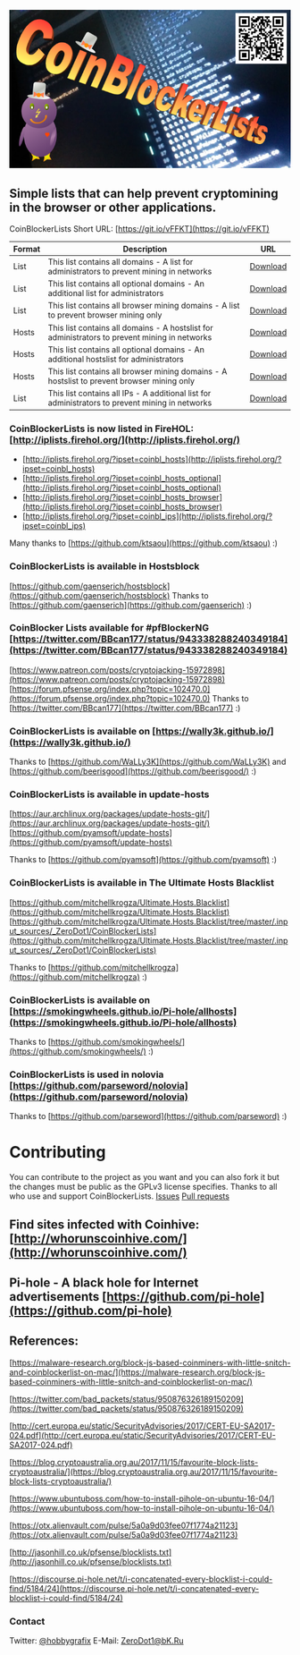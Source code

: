 ![PC_ping](img/CoinBL_Logo.png)
## Simple lists that can help prevent cryptomining in the browser or other applications.
CoinBlockerLists Short URL: [https://git.io/vFFKT](https://git.io/vFFKT)


| Format | Description | URL |
| --- | --- | --- |
| List | This list contains all domains - A list for administrators to prevent mining in networks| [Download](https://raw.githubusercontent.com/ZeroDot1/CoinBlockerLists/master/list.txt) |
| List | This list contains all optional domains - An additional list for administrators| [Download](https://raw.githubusercontent.com/ZeroDot1/CoinBlockerLists/master/list_optional.txt) |
| List | This list contains all browser mining domains - A list to prevent browser mining only| [Download](https://raw.githubusercontent.com/ZeroDot1/CoinBlockerLists/master/list_browser.txt) |
| Hosts | This list contains all domains - A hostslist for administrators to prevent mining in networks| [Download](https://raw.githubusercontent.com/ZeroDot1/CoinBlockerLists/master/hosts) |
| Hosts | This list contains all optional domains - An additional hostslist for administrators| [Download](https://raw.githubusercontent.com/ZeroDot1/CoinBlockerLists/master/hosts_optional) |
| Hosts | This list contains all browser mining domains - A hostslist to prevent browser mining only| [Download](https://raw.githubusercontent.com/ZeroDot1/CoinBlockerLists/master/hosts_browser) |
| List | This list contains all IPs - A additional list for administrators to prevent mining in networks| [Download](https://raw.githubusercontent.com/ZeroDot1/CoinBlockerLists/master/MiningServerIPList.txt) |

### CoinBlockerLists is now listed in FireHOL: [http://iplists.firehol.org/](http://iplists.firehol.org/)  
- [http://iplists.firehol.org/?ipset=coinbl_hosts](http://iplists.firehol.org/?ipset=coinbl_hosts)
- [http://iplists.firehol.org/?ipset=coinbl_hosts_optional](http://iplists.firehol.org/?ipset=coinbl_hosts_optional)
- [http://iplists.firehol.org/?ipset=coinbl_hosts_browser](http://iplists.firehol.org/?ipset=coinbl_hosts_browser)
- [http://iplists.firehol.org/?ipset=coinbl_ips](http://iplists.firehol.org/?ipset=coinbl_ips)

Many thanks to [https://github.com/ktsaou](https://github.com/ktsaou) :)

### CoinBlockerLists is available in Hostsblock
[https://github.com/gaenserich/hostsblock](https://github.com/gaenserich/hostsblock)
Thanks to [https://github.com/gaenserich](https://github.com/gaenserich) :)

### CoinBlocker Lists available for #pfBlockerNG [https://twitter.com/BBcan177/status/943338288240349184](https://twitter.com/BBcan177/status/943338288240349184)
[https://www.patreon.com/posts/cryptojacking-15972898](https://www.patreon.com/posts/cryptojacking-15972898)
[https://forum.pfsense.org/index.php?topic=102470.0](https://forum.pfsense.org/index.php?topic=102470.0)
Thanks to [https://twitter.com/BBcan177](https://twitter.com/BBcan177) :)

### CoinBlockerLists is available on [https://wally3k.github.io/](https://wally3k.github.io/)
Thanks to [https://github.com/WaLLy3K](https://github.com/WaLLy3K) and [https://github.com/beerisgood](https://github.com/beerisgood/) :)

### CoinBlockerLists is available in update-hosts
[https://aur.archlinux.org/packages/update-hosts-git/](https://aur.archlinux.org/packages/update-hosts-git/)
[https://github.com/pyamsoft/update-hosts](https://github.com/pyamsoft/update-hosts)

Thanks to [https://github.com/pyamsoft](https://github.com/pyamsoft) :)

### CoinBlockerLists is available in The Ultimate Hosts Blacklist
[https://github.com/mitchellkrogza/Ultimate.Hosts.Blacklist](https://github.com/mitchellkrogza/Ultimate.Hosts.Blacklist)
[https://github.com/mitchellkrogza/Ultimate.Hosts.Blacklist/tree/master/.input_sources/_ZeroDot1/CoinBlockerLists](https://github.com/mitchellkrogza/Ultimate.Hosts.Blacklist/tree/master/.input_sources/_ZeroDot1/CoinBlockerLists)

Thanks to [https://github.com/mitchellkrogza](https://github.com/mitchellkrogza) :)

### CoinBlockerLists is available on [https://smokingwheels.github.io/Pi-hole/allhosts](https://smokingwheels.github.io/Pi-hole/allhosts)

Thanks to [https://github.com/smokingwheels/](https://github.com/smokingwheels/) :)

### CoinBlockerLists is used in nolovia [https://github.com/parseword/nolovia](https://github.com/parseword/nolovia)

Thanks to [https://github.com/parseword](https://github.com/parseword) :)

# Contributing
You can contribute to the project as you want and you can also fork it but the changes must be public as the GPLv3 license specifies.
Thanks to all who use and support CoinBlockerLists.
[Issues](https://github.com/ZeroDot1/CoinBlockerLists/issues) [Pull requests](https://github.com/ZeroDot1/CoinBlockerLists/pulls)

## Find sites infected with Coinhive: [http://whorunscoinhive.com/](http://whorunscoinhive.com/)
## Pi-hole - A black hole for Internet advertisements [https://github.com/pi-hole](https://github.com/pi-hole)

## References:
[https://malware-research.org/block-js-based-coinminers-with-little-snitch-and-coinblockerlist-on-mac/](https://malware-research.org/block-js-based-coinminers-with-little-snitch-and-coinblockerlist-on-mac/)

[https://twitter.com/bad_packets/status/950876326189150209](https://twitter.com/bad_packets/status/950876326189150209)

[http://cert.europa.eu/static/SecurityAdvisories/2017/CERT-EU-SA2017-024.pdf](http://cert.europa.eu/static/SecurityAdvisories/2017/CERT-EU-SA2017-024.pdf)

[https://blog.cryptoaustralia.org.au/2017/11/15/favourite-block-lists-cryptoaustralia/](https://blog.cryptoaustralia.org.au/2017/11/15/favourite-block-lists-cryptoaustralia/)

[https://www.ubuntuboss.com/how-to-install-pihole-on-ubuntu-16-04/](https://www.ubuntuboss.com/how-to-install-pihole-on-ubuntu-16-04/)

[https://otx.alienvault.com/pulse/5a0a9d03fee07f1774a21123](https://otx.alienvault.com/pulse/5a0a9d03fee07f1774a21123)

[http://jasonhill.co.uk/pfsense/blocklists.txt](http://jasonhill.co.uk/pfsense/blocklists.txt)

[https://discourse.pi-hole.net/t/i-concatenated-every-blocklist-i-could-find/5184/24](https://discourse.pi-hole.net/t/i-concatenated-every-blocklist-i-could-find/5184/24)

### Contact
Twitter: [@hobbygrafix](https://twitter.com/hobbygrafix)
E-Mail: [ZeroDot1@bK.Ru](mailto:zerodot1@bk.ru)

